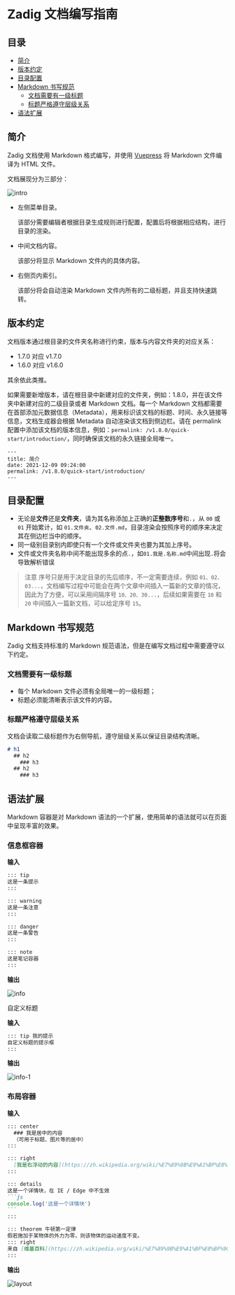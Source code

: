# Zadig 文档编写指南

## 目录

- [简介](#简介)
- [版本约定](#版本约定)
- [目录配置](#目录配置)
- [Markdown 书写规范](#markdown-书写规范)
  - [文档需要有一级标题](#文档需要有一级标题)
  - [标题严格遵守层级关系](#标题严格遵守层级关系)
- [语法扩展](#语法扩展)


## 简介

Zadig 文档使用 Markdown 格式编写，并使用 [Vuepress](https://vuepress.vuejs.org/) 将 Markdown 文件编译为 HTML 文件。

文档展现分为三部分：

![intro](./assets/homepage.png)

- 左侧菜单目录。

  该部分需要编辑者根据目录生成规则进行配置，配置后将根据相应结构，进行目录的渲染。

- 中间文档内容。

  该部分将显示 Markdown 文件内的具体内容。

- 右侧页内索引。

  该部分将会自动渲染 Markdown 文件内所有的二级标题，并且支持快速跳转。


## 版本约定

文档版本通过根目录的文件夹名称进行约束，版本与内容文件夹的对应关系：

- 1.7.0 对应 v1.7.0 
- 1.6.0 对应 v1.6.0

其余依此类推。

如果需要新增版本，请在根目录中新建对应的文件夹，例如：1.8.0，并在该文件夹中新建对应的二级目录或者 Markdown 文档。每一个 Markdown 文档都需要在首部添加元数据信息（Metadata），用来标识该文档的标题、时间、永久链接等信息，文档生成器会根据 Metadata 自动渲染该文档到侧边栏。请在 permalink 配置中添加该文档的版本信息，例如：`permalink: /v1.8.0/quick-start/introduction/`，同时确保该文档的永久链接全局唯一。

```
---
title: 简介
date: 2021-12-09 09:24:00
permalink: /v1.8.0/quick-start/introduction/
---
```


## 目录配置


* 无论是**文件**还是**文件夹**，请为其名称添加上正确的**正整数序号**和`.`，从 `00` 或 `01` 开始累计，如 `01.文件夹`、`02.文件.md`，目录渲染会按照序号的顺序来决定其在侧边栏当中的顺序。
* 同一级别目录别内即使只有一个文件或文件夹也要为其加上序号。
* 文件或文件夹名称中间不能出现多余的点`.`，如`01.我是.名称.md`中间出现`.`将会导致解析错误

> 注意 序号只是用于决定目录的先后顺序，不一定需要连续，例如 `01、02、03...`，文档编写过程中可能会在两个文章中间插入一篇新的文章的情况，因此为了方便，可以采用间隔序号 `10、20、30...`，后续如果需要在 `10` 和 `20` 中间插入一篇新文档，可以给定序号 `15`。

## Markdown 书写规范

Zadig 文档支持标准的 Markdown 规范语法，但是在编写文档过程中需要遵守以下约定。

### 文档需要有一级标题

- 每个 Markdown 文件必须有全局唯一的一级标题；
- 标题必须能清晰表示该文件的内容。

### 标题严格遵守层级关系

文档会读取二级标题作为右侧导航，遵守层级关系以保证目录结构清晰。

```markdown
# h1
  ## h2
    ### h3
  ## h2
    ### h3
```


## 语法扩展

Markdown 容器是对 Markdown 语法的一个扩展，使用简单的语法就可以在页面中呈现丰富的效果。


### 信息框容器
**输入**
```` md
::: tip
这是一条提示
:::

::: warning
这是一条注意
:::

::: danger
这是一条警告
:::

::: note
这是笔记容器
:::
````

**输出**

![info](./assets/info.png)

自定义标题

**输入**

```` md
::: tip 我的提示
自定义标题的提示框
:::
````

**输出**

![info-1](./assets/info-1.png)

### 布局容器 

**输入**

```` md
::: center
  ### 我是居中的内容
  （可用于标题、图片等的居中）
:::

::: right
  [我是右浮动的内容](https://zh.wikipedia.org/wiki/%E7%89%9B%E9%A1%BF%E8%BF%90%E5%8A%A8%E5%AE%9A%E5%BE%8B)
:::

::: details
这是一个详情块，在 IE / Edge 中不生效
```js
console.log('这是一个详情块')
```
:::

::: theorem 牛顿第一定律
假若施加于某物体的外力为零，则该物体的运动速度不变。
::: right
来自 [维基百科](https://zh.wikipedia.org/wiki/%E7%89%9B%E9%A1%BF%E8%BF%90%E5%8A%A8%E5%AE%9A%E5%BE%8B)
:::
````

**输出**


![layout](./assets/layout.png)


